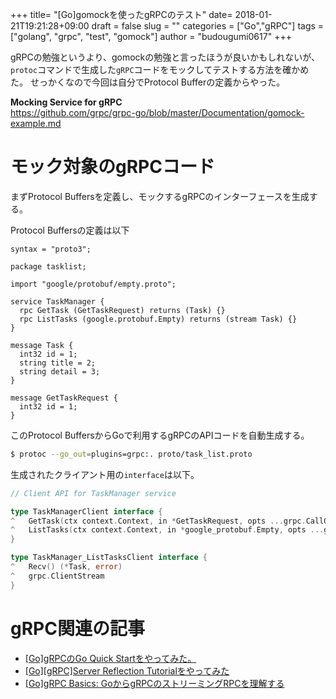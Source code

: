 +++
title= "[Go]gomockを使ったgRPCのテスト"
date= 2018-01-21T19:21:28+09:00
draft = false
slug = ""
categories = ["Go","gRPC"]
tags = ["golang", "grpc", "test", "gomock"]
author = "budougumi0617"
+++

gRPCの勉強というより、gomockの勉強と言ったほうが良いかもしれないが、
`protoc`コマンドで生成した`gRPC`コードをモックしてテストする方法を確かめた。
せっかくなので今回は自分でProtocol Bufferの定義からやった。

**Mocking Service for gRPC**  
https://github.com/grpc/grpc-go/blob/master/Documentation/gomock-example.md

# モック対象のgRPCコード
まずProtocol Buffersを定義し、モックするgRPCのインターフェースを生成する。

Protocol Buffersの定義は以下

```
syntax = "proto3";

package tasklist;

import "google/protobuf/empty.proto";

service TaskManager {
  rpc GetTask (GetTaskRequest) returns (Task) {}
  rpc ListTasks (google.protobuf.Empty) returns (stream Task) {}
}

message Task {
  int32 id = 1;
  string title = 2;
  string detail = 3;
}

message GetTaskRequest {
  int32 id = 1;
}
```

このProtocol BuffersからGoで利用するgRPCのAPIコードを自動生成する。
```bash
$ protoc --go_out=plugins=grpc:. proto/task_list.proto
```

生成されたクライアント用の`interface`は以下。

```go
// Client API for TaskManager service

type TaskManagerClient interface {
^   GetTask(ctx context.Context, in *GetTaskRequest, opts ...grpc.CallOption) (*Task, error)
^   ListTasks(ctx context.Context, in *google_protobuf.Empty, opts ...grpc.CallOption) (TaskManager_ListTasksClient, error)
}

type TaskManager_ListTasksClient interface {
^   Recv() (*Task, error)
^   grpc.ClientStream
}
```


# gRPC関連の記事

 - [[Go]gRPCのGo Quick Startをやってみた。](/2018/01/01/hello-grpc-go/)
 - [[Go][gRPC]Server Reflection Tutorialをやってみた](/2018/01/04/server-reflection-tutorial/)
 - [[Go]gRPC Basics: GoからgRPCのストリーミングRPCを理解する](/2018/01/14/grpc-basics-go/)
